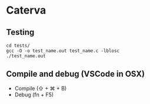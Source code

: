 # Caterva

## Testing

```
cd tests/
gcc -O -o test_name.out test_name.c -lblosc
./test_name.out
```

## Compile and debug (VSCode in OSX)

- Compile (⇧ + ⌘ + B)
- Debug (fn + F5) 
